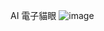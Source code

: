AI 電子貓眼
![image](https://github.com/ideashatch/HUB-8735_examples/assets/127272102/8838814b-76ac-4c79-bacc-7f04f85b1189)

